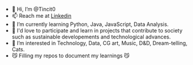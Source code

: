 - 👋 Hi, I’m @Tincit0
- 📫 Reach me at [Linkedin](https://www.linkedin.com/in/martin-vr/) 
- 🌱 I’m currently learning Python, Java, JavaScript, Data Analysis.
- 🌳 I'd love to participate and learn in projects that contribute to society such as sustainable developements and technological advances.
- 🎈 I’m interested in Technology, Data, CG art, Music, D&D, Dream-telling, Cats.
- 😼 Filling my repos to document my learnings 😼

